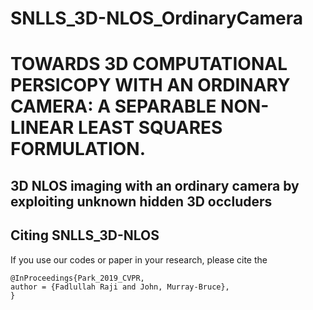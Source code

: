 # SNLLS_3D-NLOS_OrdinaryCamera

# TOWARDS 3D COMPUTATIONAL PERSICOPY WITH AN ORDINARY CAMERA: A SEPARABLE NON-LINEAR LEAST SQUARES FORMULATION.
## 3D NLOS imaging with an ordinary camera by exploiting unknown hidden 3D occluders
## Citing SNLLS_3D-NLOS

If you use our codes or paper in your research, please cite the
```
@InProceedings{Park_2019_CVPR,
author = {Fadlullah Raji and John, Murray-Bruce},
}
```
